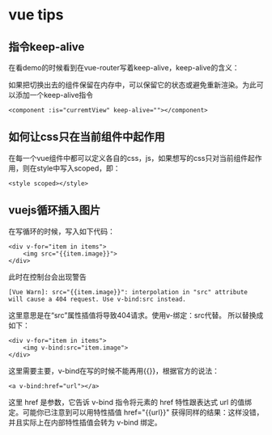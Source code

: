 vue tips
===

指令keep-alive
---

在看demo的时候看到在vue-router写着keep-alive，keep-alive的含义：

如果把切换出去的组件保留在内存中，可以保留它的状态或避免重新渲染。为此可以添加一个keep-alive指令

```
<component :is="curremtView" keep-alive=""></component>
```

如何让css只在当前组件中起作用
---

在每一个vue组件中都可以定义各自的css，js，如果想写的css只对当前组件起作用，则在style中写入scoped，即：
```
<style scoped></style>
```

vuejs循环插入图片
---

在写循环的时候，写入如下代码：
```
<div v-for="item in items">   
    <img src="{{item.image}}">
</div>
```

此时在控制台会出现警告
```
[Vue Warn]: src="{{item.image}}": interpolation in "src" attribute will cause a 404 request. Use v-bind:src instead.
```
这里意思是在“src”属性插值将导致404请求。使用v-绑定：src代替。
所以替换成如下：
```
<div v-for="item in items">   
    <img v-bind:src="item.image">
</div>
```

这里需要主要，v-bind在写的时候不能再用{{}}，根据官方的说法：
```
<a v-bind:href="url"></a>
```

这里 href 是参数，它告诉 v-bind 指令将元素的 href 特性跟表达式 url 的值绑定。可能你已注意到可以用特性插值 href="{{url}}" 获得同样的结果：这样没错，并且实际上在内部特性插值会转为 v-bind 绑定。


